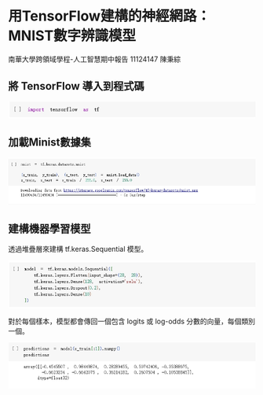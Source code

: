 # 用TensorFlow建構的神經網路：MNIST數字辨識模型
南華大學跨領域學程-人工智慧期中報告
11124147 陳秉綜

##  將 TensorFlow 導入到程式碼

![image](https://github.com/heart1beat/AI_Python/blob/main/import_tensorflow.jpg)

## 加載Minist數據集

![image](https://github.com/heart1beat/AI_Python/blob/main/mnist.jpg)

## 建構機器學習模型

透過堆疊層來建構 tf.keras.Sequential 模型。

![image](https://github.com/heart1beat/AI_Python/blob/main/model.jpg)

對於每個樣本，模型都會傳回一個包含 logits 或 log-odds 分數的向量，每個類別一個。

![image](https://github.com/heart1beat/AI_Python/blob/main/predictions.jpg)
